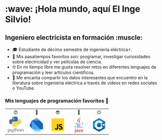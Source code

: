 <h1 align="left"> :wave: ¡Hola mundo, aquí El Inge Silvio!</h1>
<h2 align="left">Ingeniero electricista en formación :muscle:</h2>

- 🎓 Estudiante de décimo semestre de ingeniería eléctrica⚡.
- 🧠 Mis pasatiempos favoritos son: programar, investigar curiosidades sobre electricidad y ver películas de ciencia.
- 🤓 En mi tiempo libre me gusta resolver retos en diferentes lenguajes de programación y leer artículos científicos.
- 📝 Me encanta compartir los datos interesantes que encuentro en la literatura sobre ingeniería eléctrica a través de vídeos en redes sociales o YouTube.

<h3 align="left">Mis lenguajes de programación favoritos 💙</h3>

<table>
    <tr>
        <td align="center">😍</td>
        <td align="center">🤩</td>
        <td align="center">😎</td>
        <td align="center">🤨</td>
        <td align="center">😐</td>
    </tr>
    <tr>
        <td align="center"><img src="icons/python.png" alt="python" width="55" height="55" align="middle" /></td>
        <td align="center"><img src="icons/dart.png" alt="dart" width="55" height="55" align="middle" /></td>
        <td align="center"><img src="icons/js.png" alt="javascript" width="55" height="55" align="middle" /></td>
        <td align="center"><img src="icons/java.png" alt="java" width="55" height="55" align="middle" /></td>
        <td align="center"><img src="icons/cpp.png" alt="cpp" width="50" height="50" align="middle" /></td>
    </tr>
</table>
